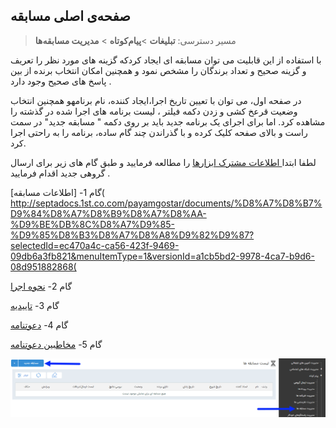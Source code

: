 ﻿## صفحه‌ی اصلی مسابقه

> مسیر دسترسی:  **تبلیغات** >**پیام‌کوتاه** > **مدیریت مسابقه‌ها** 

با استفاده از این قابلیت می توان مسابقه ای ایجاد کردکه گزینه های مورد نظر را تعریف و گزینه صحیح و تعداد برندگان را مشخص نمود  و همچنین امکان انتخاب برنده  از بین پاسخ های صحیح وجود دارد . 

در صفحه اول، می توان با تعیین تاریخ اجرا،ایجاد کننده، نام برنامهو همچنین انتخاب وضعیت قرعخ کشی  و زدن دکمه فیلتر ، لیست برنامه های اجرا شده در گذشته را مشاهده کرد. اما برای اجرای یک برنامه جدید باید بر روی دکمه " مسابقه جدید" در سمت راست و بالای صفحه کلیک کرده و با گذراندن چند گام ساده، برنامه را به راحتی اجرا کرد.

لطفا ابتدا<a href="C%3A%2FUsers%2FH.abasi%2FDesktop%2Fhelp%2Fmd%20help%2F%D8%AA%D8%A8%D9%84%DB%8C%D8%BA%D8%A7%D8%AA%2Fmoshtarak-abzar%2Fmoshtarak-abzar.md" target="_blank">   اطلاعات مشترک ابزارها</a> را مطالعه فرمایید و طبق گام های زیر برای ارسال گروهی جدید اقدام فرمایید .

گام 1- [اطلاعات مسابقه]( http://septadocs.1st.co.com/payamgostar/documents/%D8%A7%D8%B7%D9%84%D8%A7%D8%B9%D8%A7%D8%AA-%D9%BE%DB%8C%D8%A7%D9%85-%D9%85%D8%B3%D8%A7%D8%A8%D9%82%D9%87?selectedId=ec470a4c-ca56-423f-9469-09db6a3fb821&menuItemType=1&versionId=a1cb5bd2-9978-4ca7-b9d6-08d951882868(

گام 2-  [نحوه اجرا]( http://septadocs.1st.co.com/payamgostar/documents/%D9%86%D8%AD%D9%88%D9%87-%D8%A7%D8%AC%D8%B1%D8%A7-%D9%85%D8%B3%D8%A7%D8%A8%D9%82%D9%87?selectedId=861e22ea-b4af-4449-a37f-abee4f749f48&menuItemType=1&versionId=a1cb5bd2-9978-4ca7-b9d6-08d951882868)

گام 3-  [تاییدیه]( http://septadocs.1st.co.com/payamgostar/documents/%D8%AA%D8%A7%DB%8C%DB%8C%D8%AF%DB%8C%D9%87-%D9%85%D8%B3%D8%A7%D8%A8%D9%82%D9%87?selectedId=113ab477-bba1-eb11-a032-ac1f6bc6cd90&menuItemType=1&versionId=a1cb5bd2-9978-4ca7-b9d6-08d951882868)

گام 4-  [دعوتنامه]( http://septadocs.1st.co.com/payamgostar/documents/%D8%AF%D8%B9%D9%88%D8%AA-%D9%86%D8%A7%D9%85%D9%87-%D9%85%D8%B3%D8%A7%D8%A8%D9%82%D9%87?selectedId=4c40cd36-9ff7-4fb5-8606-6a52a34aab66&menuItemType=1&versionId=a1cb5bd2-9978-4ca7-b9d6-08d951882868)

گام 5-  [مخاطبین دعوتنامه]( http://septadocs.1st.co.com/payamgostar/documents/%D9%85%D8%AF%DB%8C%D8%B1%DB%8C%D8%AA-%D8%AA%D8%A8%D9%84%DB%8C%D8%BA%D8%A7%D8%AA?selectedId=f4ed2522-d0e7-4334-f614-08d7db063b50&menuItemType=2#)


 ![](advertising-sendingcompetitionsms.png)
 
 
  

